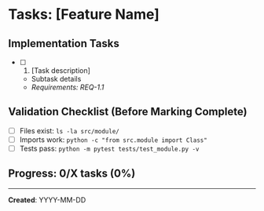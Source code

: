 <!-- SPEC Tasks Template -->

# Tasks: [Feature Name]

## Implementation Tasks
- [ ] 1. [Task description]
  - Subtask details
  - _Requirements: REQ-1.1_

## Validation Checklist (Before Marking Complete)
- [ ] Files exist: `ls -la src/module/`
- [ ] Imports work: `python -c "from src.module import Class"`
- [ ] Tests pass: `python -m pytest tests/test_module.py -v`

## Progress: 0/X tasks (0%)

---
**Created**: YYYY-MM-DD